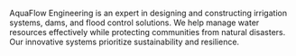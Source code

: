 AquaFlow Engineering is an expert in designing and constructing irrigation systems, dams, and flood control solutions. We help manage water resources effectively while protecting communities from natural disasters. Our innovative systems prioritize sustainability and resilience.
